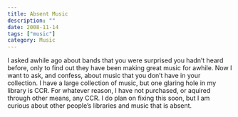 ```yaml
---
title: Absent Music
description: ""
date: 2008-11-14
tags: ["music"]
category: Music
---
```



I asked awhile ago about bands that you were surprised you hadn’t heard before, only to find out they have been making great music for awhile. Now I want to ask, and confess, about music that you don’t have in your collection. I have a large collection of music, but one glaring hole in my library is CCR. For whatever reason, I have not purchased, or aquired through other means, any CCR. I do plan on fixing this soon, but I am curious about other people’s libraries and music that is absent.

